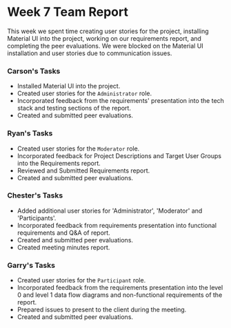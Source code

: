# Week 7 Team Report

This week we spent time creating user stories for the project, installing Material UI into the project, working on our
requirements report, and completing the peer evaluations. We were blocked on the Material UI installation and user
stories due to communication issues.

### Carson's Tasks

- Installed Material UI into the project.
- Created user stories for the `Administrator` role.
- Incorporated feedback from the requirements' presentation into the tech stack and testing sections of the report.
- Created and submitted peer evaluations.

### Ryan's Tasks

- Created user stories for the `Moderator` role.
- Incorporated feedback for Project Descriptions and Target User Groups into the Requirements report.
- Reviewed and Submitted Requirements report.
- Created and submitted peer evaluations.

### Chester's Tasks

- Added additional user stories for 'Administrator', 'Moderator' and 'Participants'.
- Incorporated feedback from requirements presentation into functional requirements and Q&A of report.
- Created and submitted peer evaluations.
- Created meeting minutes report.

### Garry's Tasks

- Created user stories for the `Participant` role.
- Incorporated feedback from the requirements presentation into the level 0 and level 1 data flow diagrams and non-functional requirements of the report.
- Prepared issues to present to the client during the meeting.
- Created and submitted peer evaluations.
